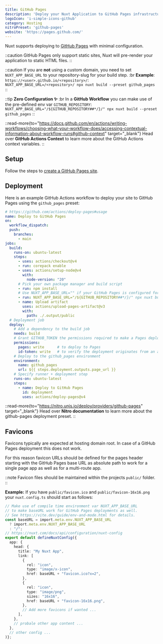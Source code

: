 ```yaml
---
title: GitHub Pages
description: 'Deploy your Nuxt Application to GitHub Pages infrastructure.'
logoIcon: 'i-simple-icons-github'
category: Hosting
nitroPreset: 'github-pages'
website: 'https://pages.github.com/'
---
```


Nuxt supports deploying to [GitHub Pages](https://pages.github.com/) with minimal configuration.

::caution
GitHub Pages only support static sites, Nuxt will pre-render your application to static HTML files.
::

::caution
If you are **not** using a custom domain, you need to set `NUXT_APP_BASE_URL` to your repository-slug for your build step.
:br
**Example**: `https://<user>.github.io/<repository>/`: `NUXT_APP_BASE_URL=/<repository>/ npx nuxt build --preset github_pages`
::

::tip
**Zero Configuration ✨**
:br
In a **GitHub Workflow** you can make use of the pre-defined env var `GITHUB_REPOSITORY`: `NUXT_APP_BASE_URL="/${GITHUB_REPOSITORY##*/}/" npx nuxt build --preset github_pages`
::

::read-more{to="https://docs.github.com/en/actions/writing-workflows/choosing-what-your-workflow-does/accessing-contextual-information-about-workflow-runs#github-context" target="_blank"}
Head over **GitHub Actions Context** to learn more about the GitHub Actions context variables.
::

## Setup

Follow the steps to [create a GitHub Pages site](https://docs.github.com/en/pages/getting-started-with-github-pages/creating-a-github-pages-site).

## Deployment

Here is an example GitHub Actions workflow to deploy your site to GitHub Pages using the `github_pages` preset:

```yaml [.github/workflows/deploy.yml]
# https://github.com/actions/deploy-pages#usage
name: Deploy to GitHub Pages
on:
  workflow_dispatch:
  push:
    branches:
      - main
jobs:
  build:
    runs-on: ubuntu-latest
    steps:
      - uses: actions/checkout@v4
      - run: corepack enable
      - uses: actions/setup-node@v4
        with:
          node-version: "20"
      # Pick your own package manager and build script
      - run: npm install
      # Use NUXT_APP_BASE_URL="" if your GitHub Pages is configured for a custom domain
      - run: NUXT_APP_BASE_URL="/${GITHUB_REPOSITORY##*/}/" npx nuxt build --preset github_pages
      - name: Upload artifact
        uses: actions/upload-pages-artifact@v3
        with:
          path: ./.output/public
  # Deployment job
  deploy:
    # Add a dependency to the build job
    needs: build
    # Grant GITHUB_TOKEN the permissions required to make a Pages deployment
    permissions:
      pages: write      # to deploy to Pages
      id-token: write   # to verify the deployment originates from an appropriate source
    # Deploy to the github_pages environment
    environment:
      name: github_pages
      url: ${{ steps.deployment.outputs.page_url }}
    # Specify runner + deployment step
    runs-on: ubuntu-latest
    steps:
      - name: Deploy to GitHub Pages
        id: deployment
        uses: actions/deploy-pages@v4
```

::read-more{to="https://nitro.unjs.io/deploy/providers/github-pages" target="_blank"}
Head over **Nitro documentation** to learn more about the github-pages deployment preset.
::

## Favicons

Favicons typically are expected at hosting domain root. In case of a GitHub Pages deployment this does not work.

For this reason favicon URLs should be defined for the pages header starting with the GitHub Pages base URL as absolute path to work for a single page app as well as for a multi-route app.

::note
Favicon files should be maintained within the projects `public/` folder.
::

**Example:** If you have `public/favicon.ico` and `public/favicon-16x16.png` your `nuxt.config.ts` should start as follows:
```ts [nuxt.config.ts]
// Make use of compile time environment var NUXT_APP_BASE_URL
// to make baseURL work for GitHub Pages deployments as well.
// See https://vite.dev/guide/env-and-mode.html for details.
const baseURL = import.meta.env.NUXT_APP_BASE_URL
  ? import.meta.env.NUXT_APP_BASE_URL
  : "/";
// https://nuxt.com/docs/api/configuration/nuxt-config
export default defineNuxtConfig({
  app: {
    head: {
      title: "My Nuxt App",
      link: [
        {
          rel: "icon",
          type: "image/x-icon",
          href: baseURL + "favicon.ico?x=2",
        },
        {
          rel: "icon",
          type: "image/png",
          sizes: "16x16",
          href: baseURL + "favicon-16x16.png",
        },
        // Add more favicons if wanted ...
      ],
    },
    // probale other app content ...
  },
  // other config ...
)};
```
